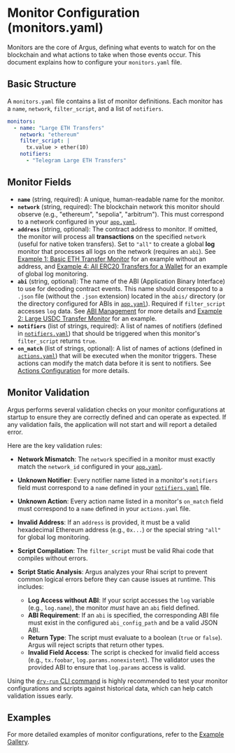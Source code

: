 # Monitor Configuration (monitors.yaml)

Monitors are the core of Argus, defining what events to watch for on the blockchain and what actions to take when those events occur. This document explains how to configure your `monitors.yaml` file.

## Basic Structure

A `monitors.yaml` file contains a list of monitor definitions. Each monitor has a `name`, `network`, `filter_script`, and a list of `notifiers`.

```yaml
monitors:
  - name: "Large ETH Transfers"
    network: "ethereum"
    filter_script: |
      tx.value > ether(10)
    notifiers:
      - "Telegram Large ETH Transfers"
```

## Monitor Fields

*   **`name`** (string, required): A unique, human-readable name for the monitor.
*   **`network`** (string, required): The blockchain network this monitor should observe (e.g., "ethereum", "sepolia", "arbitrum"). This must correspond to a network configured in your [`app.yaml`](./app_yaml.md).
*   **`address`** (string, optional): The contract address to monitor. If omitted, the monitor will process all **transactions** on the specified `network` (useful for native token transfers). Set to `"all"` to create a global **log** monitor that processes all logs on the network (requires an `abi`). See [Example 1: Basic ETH Transfer Monitor](../examples/1_basic_eth_transfer/README.md) for an example without an address, and [Example 4: All ERC20 Transfers for a Wallet](../examples/4_all_erc20_transfers_for_eoa/README.md) for an example of global log monitoring.
*   **`abi`** (string, optional): The name of the ABI (Application Binary Interface) to use for decoding contract events. This name should correspond to a `.json` file (without the `.json` extension) located in the `abis/` directory (or the directory configured for ABIs in [`app.yaml`](./app_yaml.md)). Required if `filter_script` accesses `log` data. See [ABI Management](./config_abis.md) for more details and [Example 2: Large USDC Transfer Monitor](../examples/2_large_usdc_transfer/README.md) for an example.
*   **`notifiers`** (list of strings, required): A list of names of notifiers (defined in [`notifiers.yaml`](./notifiers_yaml.md)) that should be triggered when this monitor's `filter_script` returns `true`.
*   **`on_match`** (list of strings, optional): A list of names of actions (defined in [`actions.yaml`](./actions_yaml.md)) that will be executed when the monitor triggers. These actions can modify the match data before it is sent to notifiers. See [Actions Configuration](./actions_yaml.md) for more details.

## Monitor Validation

Argus performs several validation checks on your monitor configurations at startup to ensure they are correctly defined and can operate as expected. If any validation fails, the application will not start and will report a detailed error.

Here are the key validation rules:

*   **Network Mismatch**: The `network` specified in a monitor must exactly match the `network_id` configured in your [`app.yaml`](./app_yaml.md).

*   **Unknown Notifier**: Every notifier name listed in a monitor's `notifiers` field must correspond to a `name` defined in your [`notifiers.yaml`](./notifiers_yaml.md) file.

*   **Unknown Action**: Every action name listed in a monitor's `on_match` field must correspond to a `name` defined in your `actions.yaml` file.

*   **Invalid Address**: If an `address` is provided, it must be a valid hexadecimal Ethereum address (e.g., `0x...`) or the special string `"all"` for global log monitoring.

*   **Script Compilation**: The `filter_script` must be valid Rhai code that compiles without errors.

*   **Script Static Analysis**: Argus analyzes your Rhai script to prevent common logical errors before they can cause issues at runtime. This includes:
    *   **Log Access without ABI**: If your script accesses the `log` variable (e.g., `log.name`), the monitor *must* have an `abi` field defined.
    *   **ABI Requirement**: If an `abi` is specified, the corresponding ABI file must exist in the configured `abi_config_path` and be a valid JSON ABI.
    *   **Return Type**: The script must evaluate to a boolean (`true` or `false`). Argus will reject scripts that return other types.
    *   **Invalid Field Access**: The script is checked for invalid field access (e.g., `tx.foobar`, `log.params.nonexistent`). The validator uses the provided ABI to ensure that `log.params` access is valid.

Using the [`dry-run` CLI command](../operations/cli.md#dry-run) is highly recommended to test your monitor configurations and scripts against historical data, which can help catch validation issues early.

## Examples

For more detailed examples of monitor configurations, refer to the [Example Gallery](../examples/gallery.md).
